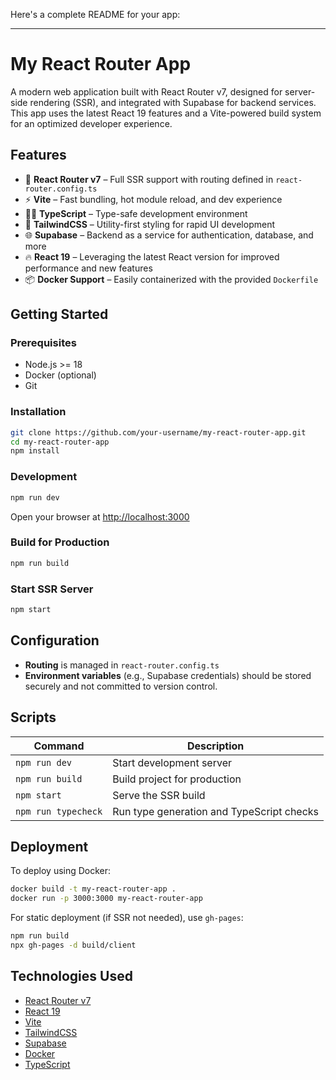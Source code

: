 Here's a complete README for your app:

---

# My React Router App

A modern web application built with React Router v7, designed for server-side rendering (SSR), and integrated with Supabase for backend services. This app uses the latest React 19 features and a Vite-powered build system for an optimized developer experience.

## Features

* 🚀 **React Router v7** – Full SSR support with routing defined in `react-router.config.ts`
* ⚡ **Vite** – Fast bundling, hot module reload, and dev experience
* 🧑‍💻 **TypeScript** – Type-safe development environment
* 🎨 **TailwindCSS** – Utility-first styling for rapid UI development
* 🌐 **Supabase** – Backend as a service for authentication, database, and more
* 🔥 **React 19** – Leveraging the latest React version for improved performance and new features
* 📦 **Docker Support** – Easily containerized with the provided `Dockerfile`

## Getting Started

### Prerequisites

* Node.js >= 18
* Docker (optional)
* Git

### Installation

```bash
git clone https://github.com/your-username/my-react-router-app.git
cd my-react-router-app
npm install
```

### Development

```bash
npm run dev
```

Open your browser at [http://localhost:3000](http://localhost:3000)

### Build for Production

```bash
npm run build
```

### Start SSR Server

```bash
npm start
```

## Configuration

* **Routing** is managed in `react-router.config.ts`
* **Environment variables** (e.g., Supabase credentials) should be stored securely and not committed to version control.

## Scripts

| Command             | Description                               |
| ------------------- | ----------------------------------------- |
| `npm run dev`       | Start development server                  |
| `npm run build`     | Build project for production              |
| `npm start`         | Serve the SSR build                       |
| `npm run typecheck` | Run type generation and TypeScript checks |

## Deployment

To deploy using Docker:

```bash
docker build -t my-react-router-app .
docker run -p 3000:3000 my-react-router-app
```

For static deployment (if SSR not needed), use `gh-pages`:

```bash
npm run build
npx gh-pages -d build/client
```

## Technologies Used

* [React Router v7](https://reactrouter.com)
* [React 19](https://react.dev/)
* [Vite](https://vitejs.dev/)
* [TailwindCSS](https://tailwindcss.com/)
* [Supabase](https://supabase.com/)
* [Docker](https://www.docker.com/)
* [TypeScript](https://www.typescriptlang.org/)


